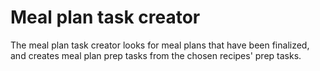 # Meal plan task creator

The meal plan task creator looks for meal plans that have been finalized, and creates meal plan prep tasks from the chosen recipes' prep tasks.

